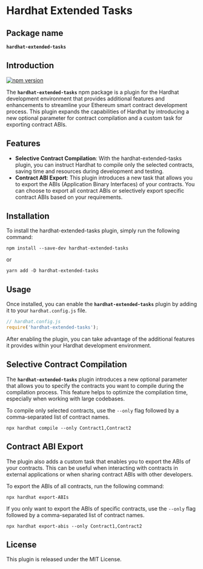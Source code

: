 # Hardhat Extended Tasks

## Package name

**`hardhat-extended-tasks`**

## Introduction

[![npm version](https://badge.fury.io/js/hardhat-extended-tasks)](https://badge.fury.io/js/hardhat-extended-tasks)

The **`hardhat-extended-tasks`** npm package is a plugin for the Hardhat development environment that provides additional features and enhancements to streamline your Ethereum smart contract development process. This plugin expands the capabilities of Hardhat by introducing a new optional parameter for contract compilation and a custom task for exporting contract ABIs.

## Features

- **Selective Contract Compilation**: With the hardhat-extended-tasks plugin, you can instruct Hardhat to compile only the selected contracts, saving time and resources during development and testing.
- **Contract ABI Export**: This plugin introduces a new task that allows you to export the ABIs (Application Binary Interfaces) of your contracts. You can choose to export all contract ABIs or selectively export specific contract ABIs based on your requirements.

## Installation

To install the hardhat-extended-tasks plugin, simply run the following command:

```shell
npm install --save-dev hardhat-extended-tasks
```

or
```shell
yarn add -D hardhat-extended-tasks
```

## Usage

Once installed, you can enable the **`hardhat-extended-tasks`** plugin by adding it to your `hardhat.config.js` file.

```Javascript
// hardhat.config.js
require('hardhat-extended-tasks');
```

After enabling the plugin, you can take advantage of the additional features it provides within your Hardhat development environment.

## Selective Contract Compilation

The **`hardhat-extended-tasks`** plugin introduces a new optional parameter that allows you to specify the contracts you want to compile during the compilation process. This feature helps to optimize the compilation time, especially when working with large codebases.

To compile only selected contracts, use the `--only` flag followed by a comma-separated list of contract names.

```shell
npx hardhat compile --only Contract1,Contract2
```

## Contract ABI Export

The plugin also adds a custom task that enables you to export the ABIs of your contracts. This can be useful when interacting with contracts in external applications or when sharing contract ABIs with other developers.

To export the ABIs of all contracts, run the following command:

```shell
npx hardhat export-ABIs
```

If you only want to export the ABIs of specific contracts, use the `--only` flag followed by a comma-separated list of contract names.

```shell
npx hardhat export-abis --only Contract1,Contract2
```

## License

This plugin is released under the MIT License.